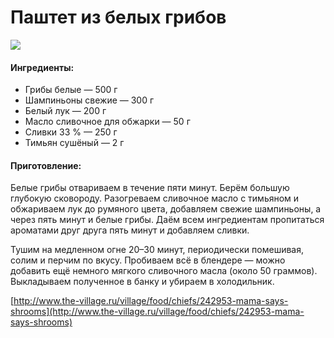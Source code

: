 # Паштет из белых грибов

![](https://s-media-cache-ak0.pinimg.com/564x/cb/ec/b8/cbecb809a428f4979002d4a31538890b.jpg)

#### Ингредиенты:

* Грибы белые — 500 г
* Шампиньоны свежие — 300 г
* Белый лук — 200 г
* Масло сливочное для обжарки — 50 г
* Сливки 33 % — 250 г
* Тимьян сушёный — 2 г

#### Приготовление:

Белые грибы отвариваем в течение пяти минут. Берём большую глубокую сковороду. Разогреваем сливочное масло с тимьяном и обжариваем лук до румяного цвета, добавляем свежие шампиньоны, а через пять минут и белые грибы. Даём всем ингредиентам пропитаться ароматами друг друга пять минут и добавляем сливки.

Тушим на медленном огне 20–30 минут, периодически помешивая, солим и перчим по вкусу. Пробиваем всё в блендере — можно добавить ещё немного мягкого сливочного масла \(около 50 граммов\). Выкладываем полученное в банку и убираем в холодильник.

[http://www.the-village.ru/village/food/chiefs/242953-mama-says-shrooms](http://www.the-village.ru/village/food/chiefs/242953-mama-says-shrooms)

